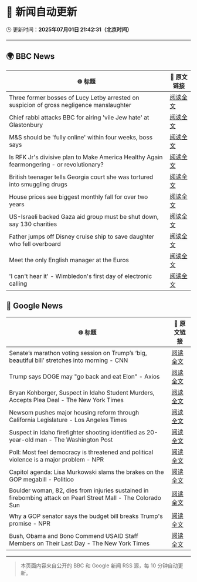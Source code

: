 # 🧠 新闻自动更新

🕒 更新时间：**2025年07月01日 21:42:31（北京时间）**

---

## 🌍 BBC News

| 🌐 标题 | 🔗 原文链接 |
|--------|-------------|
| Three former bosses of Lucy Letby arrested on suspicion of gross negligence manslaughter | [阅读全文](https://www.bbc.com/news/articles/c62ddkde7y5o) |
| Chief rabbi attacks BBC for airing 'vile Jew hate' at Glastonbury | [阅读全文](https://www.bbc.com/news/articles/c70rrld1nlpo) |
| M&S should be 'fully online' within four weeks, boss says | [阅读全文](https://www.bbc.com/news/articles/c9qxx34ngp5o) |
| Is RFK Jr's divisive plan to Make America Healthy Again fearmongering - or revolutionary? | [阅读全文](https://www.bbc.com/news/articles/ceq7jx3dlj9o) |
| British teenager tells Georgia court she was tortured into smuggling drugs | [阅读全文](https://www.bbc.com/news/articles/c3ennx3q9qqo) |
| House prices see biggest monthly fall for over two years | [阅读全文](https://www.bbc.com/news/articles/c9dggnl4391o) |
| US-Israeli backed Gaza aid group must be shut down, say 130 charities | [阅读全文](https://www.bbc.com/news/articles/cn5kk1w00xyo) |
| Father jumps off Disney cruise ship to save daughter who fell overboard | [阅读全文](https://www.bbc.com/news/articles/c6288v6j4y0o) |
| Meet the only English manager at the Euros | [阅读全文](https://www.bbc.com/sport/football/articles/cn0zwrzyzn0o) |
| 'I can't hear it' - Wimbledon's first day of electronic calling | [阅读全文](https://www.bbc.com/sport/tennis/articles/c4geedn44x1o) |

## 📰 Google News

| 🌐 标题 | 🔗 原文链接 |
|--------|-------------|
| Senate’s marathon voting session on Trump’s ‘big, beautiful bill’ stretches into morning - CNN | [阅读全文](https://news.google.com/rss/articles/CBMifkFVX3lxTE5ycHdjczdMSEN2YjBpTVd4MFE0b3FkcXhrZ0REN3hHRGVIWm5pamtXLXotcEZCcjlhOW9PdzdiMFdQS2xuUTFBOGM5V0Y3cWtWZjZaVE1HNmVUSjFmOTRGbEQ4ajRxcWdpcEZuTjRJY3Y5aTg4ajBra1N3YW9PZ9IBgwFBVV95cUxPU3B1RlJ2b0lTdURaSThYdDFEVGpxRWpJOHZaLUJYRFVYem14UTZDSHEtb3laTFcyQmhnemRGb1plNXM4cHpTZjlpRFNuU1dXV2ZiY0NDejViWldrTU9NbFY0RDJDQ28xY3B3MG1yRnVnWmhmSHhEMm0wSnplSnVFZmRvVQ?oc=5) |
| Trump says DOGE may "go back and eat Elon" - Axios | [阅读全文](https://news.google.com/rss/articles/CBMicEFVX3lxTE9pVWsyNm1Ud3Q1TjVMbjQ2Q0RhYWFOS0VxYklpTEh4eTZydUtLZkI2SkVDT3c4bDV1eDc1UElnSjI5NzIyYkJjQndhdFBVWHRwVjdOV2tzOHNJZHltY2paeFlya2ZZOVp4dDBWSWpjS2o?oc=5) |
| Bryan Kohberger, Suspect in Idaho Student Murders, Accepts Plea Deal - The New York Times | [阅读全文](https://news.google.com/rss/articles/CBMigwFBVV95cUxOenlUdkVrTkR0WnpMUXNrTTJTYXVoTVQ1cGN1LUJZQU1GWnR6NHNsQjIyMTZUWGlHMjRQRHcwVktLVG55cVpYdmlMSlN2S1FLRFhONnFnLUQ0Snh4TjB3QTQ2VG5OdlliN1ZmX1JDQVkwWVNtZEg4XzlkNEJKX252NWEzWQ?oc=5) |
| Newsom pushes major housing reform through California Legislature - Los Angeles Times | [阅读全文](https://news.google.com/rss/articles/CBMiuAFBVV95cUxPUDBYaVpJYVlHUXowalo2UlNEbnMwWVJxSHBxVDh6X0dhLThrUWktR0VFUDdpeFVWcjBTS1B5NERnbWpJblFpRWRHeHZEdVZMbHNwUVhaRU5YdFFYWjB3ajdRWkhHVm5NTVRuN3lLZWtZbTBMb29WdHZiQWo0eTFyaUVNamMtTFZLTWUzWkFCT2dBenZDTEJZQnhBOTlqWW9ndUk5TjI2UWdHYkUwc0FlSkpEQ0xxUnY4?oc=5) |
| Suspect in Idaho firefighter shooting identified as 20-year-old man - The Washington Post | [阅读全文](https://news.google.com/rss/articles/CBMimwFBVV95cUxQcFUtZ2RldDJIZEFIMWpkNlhjQWRKVjJNR3R3eG96Mkc3UWM3SGdnMV9KdnhTeEFRSFRPTTF1SGRwc1ZvZlVKejlWcTF0NmtueDQ4YlBLX3RiWTNiT2VMZ093R012d2pSRjFlMDFTVnNfdGplbV9EdTY2dkt1elpLTEYtcmNEMGtaMGNpNlUxTG5Pc0JxdFFhQkp6MA?oc=5) |
| Poll: Most feel democracy is threatened and political violence is a major problem - NPR | [阅读全文](https://news.google.com/rss/articles/CBMigwFBVV95cUxPZHFYSVBERG5ZV01uN1lSeVhlZGJKdW5HVFZZRjZ3Y0hBbGk4aGtQTk1hbVMzUk9Yb1dRb3k1WmNVXy1aSmVfZTZFS0lzYTcyS3NNaldTZEtVZnlwZGNLUWNueGpteV81ZDJTU00wd3FVcWVDTGNWUnBOY1hGSnFfWVMtZw?oc=5) |
| Capitol agenda: Lisa Murkowski slams the brakes on the GOP megabill - Politico | [阅读全文](https://news.google.com/rss/articles/CBMipwFBVV95cUxNSXFhcWtQNXVoSnNxcVUxSl9VTFAtMEVkQVNGakpqYl9BdHU3SVVETnJTRHVuVTFyVXE3cERsaGFWSUlJTk9oWXRTLTkxbXZGQ2ZsSUR0QXM4S1paMkdVWDNGZjFyYmJNUllkMGZfRTF1QlVWUTJGMkJPZ2VSYWJ4Mmx3WFVmX0pRcWdJNktnS2RkMW5vb3A1UzJoa0FpUzRtVENXckdqcw?oc=5) |
| Boulder woman, 82, dies from injuries sustained in firebombing attack on Pearl Street Mall - The Colorado Sun | [阅读全文](https://news.google.com/rss/articles/CBMiggFBVV95cUxNNVJ4NnBvNzE3YUllXzd2U0hLYkNLbDdjUTI4dFc1SUl4RUg3Z3J2b3VzRnJFUUdIQnd3c2V5Ym5zaGt3YnJJNl9BSkxmeFRuYmFjWXh4THIxeTJMclBMU0FyRWxQOGhTMHBnYTlLdEYxTG1EdnZkSjZBR2FYZFIwbjRn?oc=5) |
| Why a GOP senator says the budget bill breaks Trump's promise - NPR | [阅读全文](https://news.google.com/rss/articles/CBMimAFBVV95cUxPZm5xUG9uRVVSZXFTZWhJcGpDQnFvR2dCVjVUMkI2UnVFakFmRExwWXl0YzdHcDVfWVI4b3R6ZjhSYTIxOGRSOHlaaVBsclpRSDRGM0lJdERnWjFIdThpMWlsSlQ5OXQ1M1pJcEV0UE1lSmlKdGJ4MllmNThFSFJ4RzRCbEY1ZTFQMldGMEN4bVg3Q3pyajV2Zg?oc=5) |
| Bush, Obama and Bono Commend USAID Staff Members on Their Last Day - The New York Times | [阅读全文](https://news.google.com/rss/articles/CBMihgFBVV95cUxPQUlCMk5fT0xUN3ZGUjAyS3hqbFQ1ZGpfeVFZelgzaEt4eUJkS0p4RzdvOENGTHNGN2ZfUGpyMjlxblJWN0prVjRDTGZLbjhWVGQwNnMwei1nSWU5dkg1bzd0ZFc1VnloamJqQ01ENjlqLTlSWTNSRmpfMVJENFV3NWhhT3BmZw?oc=5) |

---
> 本页面内容来自公开的 BBC 和 Google 新闻 RSS 源，每 10 分钟自动更新。